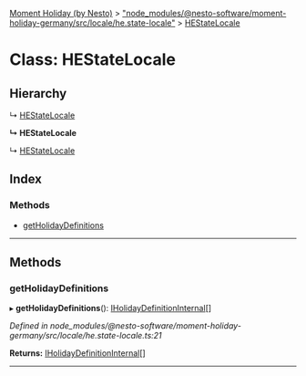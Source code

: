 [Moment Holiday (by Nesto)](../README.md) > ["node_modules/@nesto-software/moment-holiday-germany/src/locale/he.state-locale"](../modules/_node_modules__nesto_software_moment_holiday_germany_src_locale_he_state_locale_.md) > [HEStateLocale](../classes/_node_modules__nesto_software_moment_holiday_germany_src_locale_he_state_locale_.hestatelocale.md)

# Class: HEStateLocale

## Hierarchy

↳  [HEStateLocale](_node_modules__nesto_software_moment_holiday_germany_src_locale_he_state_locale_.hestatelocale.md)

**↳ HEStateLocale**

↳  [HEStateLocale](_node_modules__nesto_software_moment_holiday_germany_src_locale_he_state_locale_.hestatelocale.md)

## Index

### Methods

* [getHolidayDefinitions](_node_modules__nesto_software_moment_holiday_germany_src_locale_he_state_locale_.hestatelocale.md#getholidaydefinitions)

---

## Methods

<a id="getholidaydefinitions"></a>

###  getHolidayDefinitions

▸ **getHolidayDefinitions**(): [IHolidayDefinitionInternal](../interfaces/_node_modules__nesto_software_moment_holiday_core_src_holiday_definition_interface_.iholidaydefinitioninternal.md)[]

*Defined in node_modules/@nesto-software/moment-holiday-germany/src/locale/he.state-locale.ts:21*

**Returns:** [IHolidayDefinitionInternal](../interfaces/_node_modules__nesto_software_moment_holiday_core_src_holiday_definition_interface_.iholidaydefinitioninternal.md)[]

___

